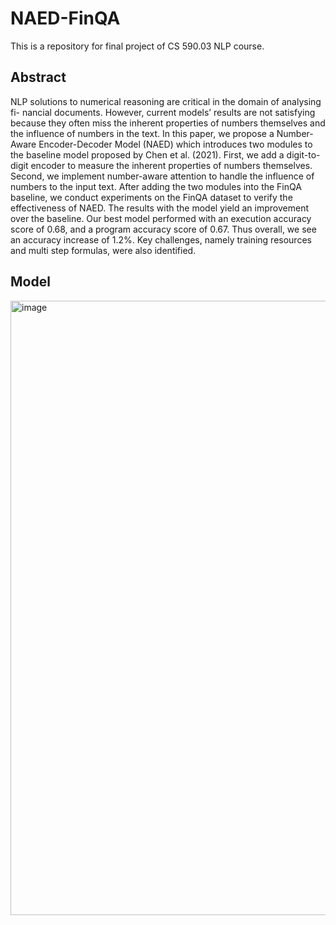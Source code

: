# NAED-FinQA
This is a repository for final project of CS 590.03 NLP course.

## Abstract

NLP solutions to numerical reasoning are critical in the domain of analysing fi- nancial documents. However, current models’ results are not satisfying because they often miss the inherent properties of numbers themselves and the influence of numbers in the text. In this paper, we propose a Number-Aware Encoder-Decoder Model (NAED) which introduces two modules to the baseline model proposed by Chen et al. (2021). First, we add a digit-to-digit encoder to measure the inherent properties of numbers themselves. Second, we implement number-aware attention to handle the influence of numbers to the input text. After adding the two modules into the FinQA baseline, we conduct experiments on the FinQA dataset to verify the effectiveness of NAED. The results with the model yield an improvement over the baseline. Our best model performed with an execution accuracy score of 0.68, and a program accuracy score of 0.67. Thus overall, we see an accuracy increase of 1.2%. Key challenges, namely training resources and multi step formulas, were also identified.

## Model
<img width="983" alt="image" src="https://user-images.githubusercontent.com/71021979/190299021-eef073db-6933-4311-822a-dbba3295391f.png">
